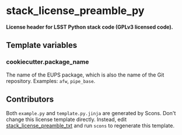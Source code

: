 # stack_license_preamble_py

**License header for LSST Python stack code (GPLv3 licensed code).**

## Template variables

### cookiecutter.package_name

The name of the EUPS package, which is also the name of the Git repository.
Examples: `afw`, `pipe_base`.

## Contributors

Both `example.py` and `template.py.jinja` are generated by Scons.
Don't change this license template directly.
Instead, edit [stack_license_preamble_txt](../stack_license_preamble_txt) and run `scons` to regenerate this template.
